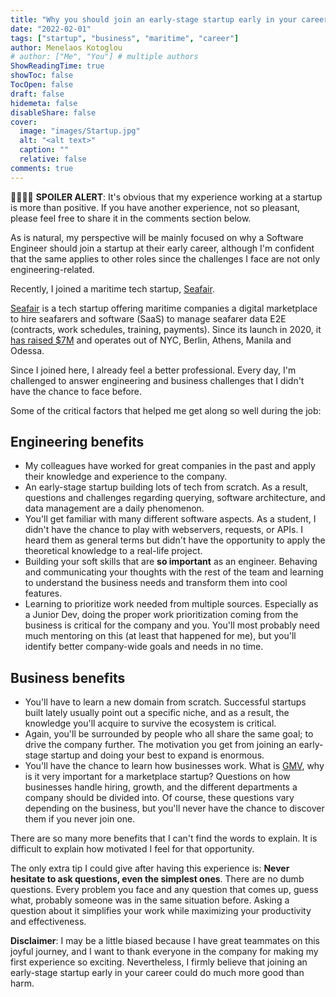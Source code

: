 ```yaml
---
title: "Why you should join an early-stage startup early in your career"
date: "2022-02-01"
tags: ["startup", "business", "maritime", "career"]
author: Menelaos Kotoglou
# author: ["Me", "You"] # multiple authors
ShowReadingTime: true
showToc: false
TocOpen: false
draft: false
hidemeta: false
disableShare: false
cover:
  image: "images/Startup.jpg"
  alt: "<alt text>"
  caption: ""
  relative: false
comments: true
---
```


🚨🚨🚨🚨 **SPOILER ALERT**: It's obvious that my experience working at a startup is more than positive. If you have another experience, not so pleasant, please feel free to share it in the comments section below.

As is natural, my perspective will be mainly focused on why a Software Engineer should join a startup at their early career, although I'm confident that the same applies to other roles since the challenges I face are not only engineering-related.

Recently, I joined a maritime tech startup, [Seafair](https://www.seafair.io/). 

[Seafair](https://www.seafair.io/) is a tech startup offering maritime companies a digital marketplace to hire seafarers and software (SaaS) to manage seafarer data E2E (contracts, work schedules, training, payments). Since its launch in 2020, it [has raised $7M](https://techcrunch.com/2021/10/18/maritime-recruitment-platform-seafair-gets-5-7m-led-by-general-catalyst/?guccounter=1&guce_referrer=aHR0cHM6Ly9tYWlsLmdvb2dsZS5jb20v&guce_referrer_sig=AQAAAMoovP0tmx10iYWH-wOZ_lResztwxeVSomE8bPSLIG_1D3s0vDB9NtuKn27PmFqVYYijf6Bmix6AxWG3wQR8mwLESAZX8aIKGCGtwzhfssCh6Gp7ZbhHRdImD0VXOnn2ofdqo-4t0p1aEPocT7hfHjlbhhSZuCagBRX8uYzDepQ3) and operates out of NYC, Berlin, Athens, Manila and Odessa.

Since I joined here, I already feel a better professional. Every day, I'm challenged to answer engineering and business challenges that I didn't have the chance to face before.

Some of the critical factors that helped me get along so well during the job:

## Engineering benefits

- My colleagues have worked for great companies in the past and apply their knowledge and experience to the company.
- An early-stage startup building lots of tech from scratch. As a result, questions and challenges regarding querying, software architecture, and data management are a daily phenomenon. 
- You'll get familiar with many different software aspects. As a student, I didn't have the chance to play with webservers, requests, or APIs. I heard them as general terms but didn't have the opportunity to apply the theoretical knowledge to a real-life project.
- Building your soft skills that are **so important** as an engineer. Behaving and communicating your thoughts with the rest of the team and learning to understand the business needs and transform them into cool features.
- Learning to prioritize work needed from multiple sources. Especially as a Junior Dev, doing the proper work prioritization coming from the business is critical for the company and you. You'll most probably need much mentoring on this (at least that happened for me), but you'll identify better company-wide goals and needs in no time.

## Business benefits

- You'll have to learn a new domain from scratch. Successful startups built lately usually point out a specific niche, and as a result, the knowledge you'll acquire to survive the ecosystem is critical.
- Again, you'll be surrounded by people who all share the same goal; to drive the company further. The motivation you get from joining an early-stage startup and doing your best to expand is enormous.
- You'll have the chance to learn how businesses work. What is [GMV](https://www.investopedia.com/terms/g/gross-merchandise-value.asp#:~:text=Gross%20merchandise%20value%20(GMV)%20is,customer%20(C2C)%20exchange%20site.&text=GMV%20is%20also%20known%20as,monetary%20value%20of%20total%20sales.), why is it very important for a marketplace startup? Questions on how businesses handle hiring, growth, and the different departments a company should be divided into. Of course, these questions vary depending on the business, but you'll never have the chance to discover them if you never join one.

There are so many more benefits that I can't find the words to explain. It is difficult to explain how motivated I feel for that opportunity.

The only extra tip I could give after having this experience is: **Never hesitate to ask questions, even the simplest ones**. There are no dumb questions. Every problem you face and any question that comes up, guess what, probably someone was in the same situation before. Asking a question about it simplifies your work while maximizing your productivity and effectiveness.

**Disclaimer**: I may be a little biased because I have great teammates on this joyful journey, and I want to thank everyone in the company for making my first experience so exciting. Nevertheless, I firmly believe that joining an early-stage startup early in your career could do much more good than harm.